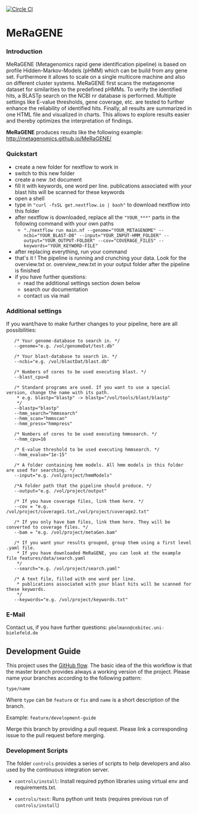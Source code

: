 [![Circle CI](https://circleci.com/gh/metagenomics/MeRaGENE/tree/master.svg?style=svg)](https://circleci.com/gh/metagenomics/MeRaGENE/tree/master)

# **MeRaGENE**

### Introduction

MeRaGENE (Metagenomics rapid gene identification pipeline) is based on profile Hidden-Markov-Models (pHMM) which can be build from any gene set. Furthermore it allows to scale on a single multicore machine and also on different cluster systems. MeRaGENE first scans the metagenome dataset for similarities to the predefined pHMMs. To verify the identified hits, a BLASTp search on the NCBI nr database is performed. Multiple settings like E-value thresholds, gene coverage, etc. are tested to further enhance the reliability of identified hits.
Finally, all results are summarized in one HTML file and visualized in charts. This allows to explore results easier and thereby optimizes the interpretation of findings.

**MeRaGENE** produces results like the following example:
http://metagenomics.github.io/MeRaGENE/

### Quickstart

- create a new folder for nextflow to work in 
- switch to this new folder
- create a new .txt document
- fill it with keywords, one word per line.
  publications associated with your blast hits will be scanned for these keywords
- open a shell 
- type in `"curl -fsSL get.nextflow.io | bash"` to download nextflow into this folder
- after nextflow is downloaded, replace all the `"YOUR_***"` parts in the following command with your own paths 
  - `"./nextflow run main.nf --genome="YOUR_METAGENOME" --ncbi="YOUR_BLAST-DB" --input="YOUR_INPUT-HMM_FOLDER" --output="YOUR_OUTPUT-FOLDER" --cov="COVERAGE_FILES" --keywords="YOUR_KEYWORD-FILE"`
- after replacing everything, run your command
- that's it ! The pipeline is running and crunching your data. Look for the overview.txt or. overview_new.txt in your output folder after the pipeline is finished
- if you have further questions:
   - read the additional settings section down below 
   - search our documentation 
   - contact us via mail

### Additional settings

 If you want/have to make further changes to your pipeline, here are all possibilities:
 
 ```Shell
    /* Your genome-database to search in. */
    --genome="e.g. /vol/genomeDat/test.db"
    
    /* Your blast-database to search in. */
    --ncbi="e.g. /vol/blastDat/blast.db"
    
    /* Numbers of cores to be used executing blast. */
    --blast_cpu=8

    /* Standard programs are used. If you want to use a special version, change the name with its path.
     * e.g. blastp="blastp" -> blastp="/vol/tools/blast/blastp"
     */
    --blastp="blastp"
    --hmm_search="hmmsearch"
    --hmm_scan="hmmscan"
    --hmm_press="hmmpress"

    /* Numbers of cores to be used executing hmmsearch. */
    --hmm_cpu=16

    /* E-value threshold to be used executing hmmsearch. */
    --hmm_evalue="1e-15"

    /* A folder containing hmm models. All hmm models in this folder are used for searching. */
    --input="e.g. /vol/project/hmmModels"

    /*A folder path that the pipeline should produce. */
    --output="e.g. /vol/project/output"
    
    /* If you have coverage files, link them here. */
    --cov = "e.g. /vol/project/coverage1.txt,/vol/project/coverage2.txt"

    /* If you only have bam files, link them here. They will be converted to coverage files. */
    --bam = "e.g. /vol/project/metaGen.bam"
    
    /* If you want your results grouped, group them using a first level .yaml file. 
     * If you have downloaded MeRaGENE, you can look at the example file features/data/search.yaml
     */
    --search="e.g. /vol/project/search.yaml" 

    /* A text file, filled with one word per line. 
     * publications associated with your blast hits will be scanned for these keywords.
     */
    --keywords="e.g. /vol/project/keywords.txt"
```

### E-Mail
Contact us, if you have further questions:
`pbelmann@cebitec.uni-bielefeld.de`

## Development Guide

This project uses the [GitHub flow](https://guides.github.com/introduction/flow/). The basic idea of the 
this workflow is that the master branch provides always a working version of the project.
Please name your branches according to the following pattern:

`type/name`

Where `type` can be `feature` or `fix` and `name` is a short description of the branch.

Example: `feature/development-guide`

Merge this branch by providing a pull request. Please link a corresponding issue to the pull request before merging.

### Development Scripts

The folder `controls` provides a series of scripts to help developers and also
used by the continuous integration server. 

  * `controls/install`: Install required python libraries using virtual env and requirements.txt.

  * `controls/test`: Runs python unit tests (requires previous run of `controls/install`)
